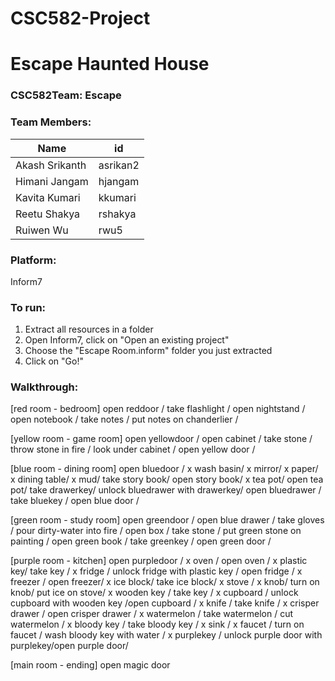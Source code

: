 # CSC582-Project

# Escape Haunted House

### CSC582Team:  Escape  

### Team Members:  
| Name        | id          | 
| ----------- |-------------| 
|Akash Srikanth  |asrikan2      |
|Himani Jangam    |hjangam         |
|Kavita Kumari      |kkumari       |
|Reetu Shakya |rshakya       |
|Ruiwen Wu|rwu5|


### Platform:
Inform7

### To run:
1. Extract all resources in a folder
2. Open Inform7, click on "Open an existing project"
3. Choose the "Escape Room.inform" folder you just extracted
4. Click on "Go!"

### Walkthrough:

[red room - bedroom]
open reddoor / take flashlight / open nightstand / open notebook / take notes / put notes on chanderlier / 

[yellow room - game room]
open yellowdoor / open cabinet / take stone / throw stone in fire / look under cabinet / open yellow door / 

[blue room - dining room]
open bluedoor / x wash basin/ x mirror/ x paper/ x dining table/ x mud/ take story book/ open story book/ x tea pot/ open tea pot/ take drawerkey/ unlock bluedrawer with drawerkey/ open bluedrawer / take bluekey / open blue door / 

[green room - study room]
open greendoor / open blue drawer / take gloves / pour dirty-water into fire / open box / take stone / put green stone on painting / open green book / take greenkey / open green door / 

[purple room - kitchen]
open purpledoor / x oven / open oven / x plastic key/ take key / x fridge / unlock fridge with plastic key / open fridge / x freezer / open freezer/ x ice block/ take ice block/ x stove / x knob/ turn on knob/ put ice on stove/ x wooden key / take key / x cupboard /  unlock cupboard with wooden key /open cupboard / x knife / take knife / x crisper drawer / open crisper drawer / x watermelon / take watermelon / cut watermelon / x bloody key / take bloody  key / x sink / x faucet / turn on faucet / wash bloody key with water / x purplekey / unlock purple door with purplekey/open purple door/

[main room - ending]
open magic door 
